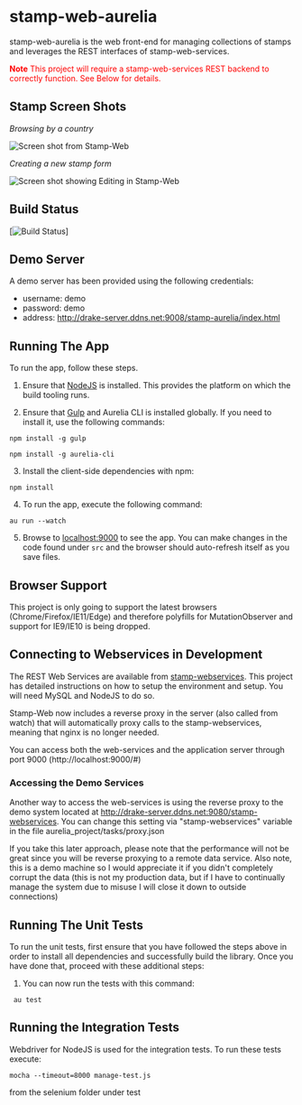 # stamp-web-aurelia

stamp-web-aurelia is the web front-end for managing collections of stamps and leverages the REST interfaces of stamp-web-services.

<font color='red'>**Note** This project will require a stamp-web-services REST backend to correctly function. See Below for details.</font>

## Stamp Screen Shots

*Browsing by a country*

![Screen shot from Stamp-Web](http://i1178.photobucket.com/albums/x373/jadrake/stamp-web_zpsomt92mvs.png)


*Creating a new stamp form*

![Screen shot showing Editing in Stamp-Web](http://i1178.photobucket.com/albums/x373/jadrake/stamp-web-edit_zps1wbvstmc.png)

## Build Status

[![Build Status](http://drake-server.ddns.net:9000/buildStatus/icon?job=stamp-aurelia)]


## Demo Server

A demo server has been provided using the following credentials:

* username: demo
* password: demo
* address: http://drake-server.ddns.net:9008/stamp-aurelia/index.html


## Running The App

To run the app, follow these steps.

1. Ensure that [NodeJS](http://nodejs.org/) is installed. This provides the platform on which the build tooling runs.

2. Ensure that [Gulp](http://gulpjs.com/) and Aurelia CLI is installed globally. If you need to install it, use the following commands:

  ```shell
  npm install -g gulp
  ```
  ```shell
  npm install -g aurelia-cli
  ```

3. Install the client-side dependencies with npm:

  ```shell
  npm install
  ```

4. To run the app, execute the following command:

  ```shell
  au run --watch
  ```
5. Browse to [localhost:9000](http://localhost:9000) to see the app. You can make changes in the code found under `src` and the browser should auto-refresh itself as you save files.

## Browser Support

This project is only going to support the latest browsers (Chrome/Firefox/IE11/Edge) and therefore polyfills for MutationObserver and support for IE9/IE10 is being dropped.


## Connecting to Webservices in Development

The REST Web Services are available from [stamp-webservices](https://github.com/stamp-web/stamp-webservices).  This project has detailed instructions on how to setup the environment and setup.  You will need MySQL and NodeJS to do so.

Stamp-Web now includes a reverse proxy in the server (also called from watch) that will automatically proxy calls to the stamp-webservices, meaning that nginx is no longer needed.

You can access both the web-services and the application server through port 9000 (http://localhost:9000/#)

### Accessing the Demo Services

Another way to access the web-services is using the reverse proxy to the demo system located at http://drake-server.ddns.net:9080/stamp-webservices.  You can change this setting via "stamp-webservices" variable in the file aurelia_project/tasks/proxy.json

If you take this later approach, please note that the performance will not be great since you will be reverse proxying to a remote data service.  Also note, this is a demo machine so I would appreciate it if you didn't completely corrupt the data (this is not my production data, but if I have to continually manage the system due to misuse I will close it down to outside connections)


## Running The Unit Tests

To run the unit tests, first ensure that you have followed the steps above in order to install all dependencies and successfully build the library. Once you have done that, proceed with these additional steps:

1. You can now run the tests with this command:

  ```shell
   au test
  ```
  
## Running the Integration Tests

Webdriver for NodeJS is used for the integration tests.  To run these tests execute:

  ```shell
  mocha --timeout=8000 manage-test.js
  ```
  
from the selenium folder under test

